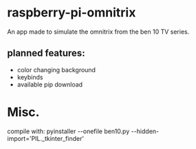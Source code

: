 # raspberry-pi-omnitrix

An app made to simulate the omnitrix from the ben 10 TV series.

## planned features:
- color changing background
- keybinds
- available pip download

# Misc.

compile with:
pyinstaller --onefile ben10.py --hidden-import='PIL._tkinter_finder'
